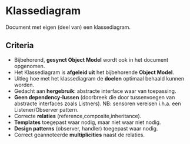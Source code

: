 # Klassediagram
Document met eigen (deel van) een klassediagram.
## Criteria 
- Bijbehorend, **gesynct Object Model** wordt ook in het document opgenomen.
- Het Klassediagram is **afgeleid uit** het bijbehorende **Object Model**.
- Uitleg hoe met het klassediagram de **doelen** optimaal behaald kunnen worden.
- Gedacht aan **hergebruik**: abstracte interface waar van toepassing.
- **Geen dependency-lussen** (doorbreek die door tussenvoegen van abstracte interfaces zoals Listners).
  NB: sensoren vereisen i.h.a. een Listener/Observer pattern.
- Correcte **relaties** (reference,composite,inheritance).
- **Templates** toegepast waar nodig, maar niet waar niet nodig.
- **Design patterns** (observer, handler) toegepast waar nodig.
- Correct geannoteerde **multiplicities** naast de relaties.
